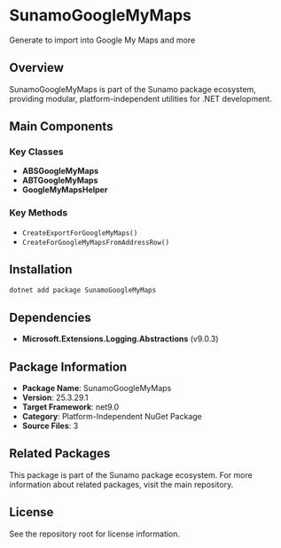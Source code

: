 # SunamoGoogleMyMaps

Generate to import into Google My Maps and more

## Overview

SunamoGoogleMyMaps is part of the Sunamo package ecosystem, providing modular, platform-independent utilities for .NET development.

## Main Components

### Key Classes

- **ABSGoogleMyMaps**
- **ABTGoogleMyMaps**
- **GoogleMyMapsHelper**

### Key Methods

- `CreateExportForGoogleMyMaps()`
- `CreateForGoogleMyMapsFromAddressRow()`

## Installation

```bash
dotnet add package SunamoGoogleMyMaps
```

## Dependencies

- **Microsoft.Extensions.Logging.Abstractions** (v9.0.3)

## Package Information

- **Package Name**: SunamoGoogleMyMaps
- **Version**: 25.3.29.1
- **Target Framework**: net9.0
- **Category**: Platform-Independent NuGet Package
- **Source Files**: 3

## Related Packages

This package is part of the Sunamo package ecosystem. For more information about related packages, visit the main repository.

## License

See the repository root for license information.
